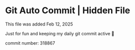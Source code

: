 # Git Auto Commit | Hidden File

This file was added Feb 12, 2025

Just for fun and keeping my daily git commit active 🤪

commit number: 318867
